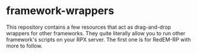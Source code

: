 # framework-wrappers
This repository contains a few resources that act as drag-and-drop wrappers for other frameworks. They quite literally allow you to run other framework's scripts on your RPX server. The first one is for RedEM-RP with more to follow.
